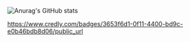 ![Anurag's GitHub stats](https://github-readme-stats.vercel.app/api?username=johnnydappz&show_icons=true&theme=radical)

https://www.credly.com/badges/3653f6d1-0f11-4400-bd9c-e0b46bdb8d06/public_url

